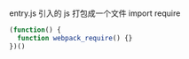 ##
  entry.js 引入的 js 打包成一个文件
  import
  require
  ```js
  (function() {
    function webpack_require() {}
  })()
  ```
  